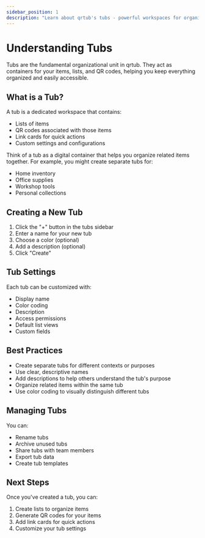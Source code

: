 ```yaml
---
sidebar_position: 1
description: "Learn about qrtub's tubs - powerful workspaces for organizing related lists and items. Discover how to create, manage, and optimize tubs for efficient item management and team collaboration."
---
```


# Understanding Tubs

Tubs are the fundamental organizational unit in qrtub. They act as containers for your items, lists, and QR codes, helping you keep everything organized and easily accessible.

## What is a Tub?

A tub is a dedicated workspace that contains:
- Lists of items
- QR codes associated with those items
- Link cards for quick actions
- Custom settings and configurations

Think of a tub as a digital container that helps you organize related items together. For example, you might create separate tubs for:
- Home inventory
- Office supplies
- Workshop tools
- Personal collections

## Creating a New Tub

1. Click the "+" button in the tubs sidebar
2. Enter a name for your new tub
3. Choose a color (optional)
4. Add a description (optional)
5. Click "Create"

## Tub Settings

Each tub can be customized with:
- Display name
- Color coding
- Description
- Access permissions
- Default list views
- Custom fields

## Best Practices

- Create separate tubs for different contexts or purposes
- Use clear, descriptive names
- Add descriptions to help others understand the tub's purpose
- Organize related items within the same tub
- Use color coding to visually distinguish different tubs

## Managing Tubs

You can:
- Rename tubs
- Archive unused tubs
- Share tubs with team members
- Export tub data
- Create tub templates

## Next Steps

Once you've created a tub, you can:
1. Create lists to organize items
2. Generate QR codes for your items
3. Add link cards for quick actions
4. Customize your tub settings 